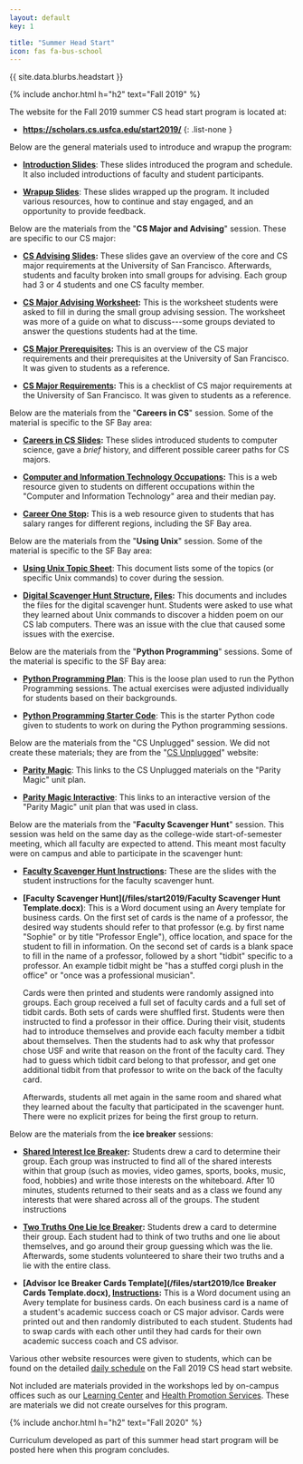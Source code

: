```yaml
---
layout: default
key: 1

title: "Summer Head Start"
icon: fas fa-bus-school
---
```


<p>
  {{ site.data.blurbs.headstart }}
</p>

{% include anchor.html h="h2" text="Fall 2019" %}

The website for the Fall 2019 summer CS head start program is located at:

  - **<https://scholars.cs.usfca.edu/start2019/>**
  {: .list-none }

Below are the general materials used to introduce and wrapup the program:

  - **[Introduction Slides](https://docs.google.com/presentation/d/e/2PACX-1vS43GToiR8QYSo_gW2iUVZj1Dewnrq8xiyGMGuwZNui3aAOHfxcozjUYd0sAN1D0zEJI5BY1RbL5NUY/pub?start=false&loop=false&delayms=3000)**: These slides introduced the program and schedule. It also included introductions of faculty and student participants.

  - **[Wrapup Slides](https://docs.google.com/presentation/d/e/2PACX-1vTH0kIxxPVeJKoJnYRVYNzLrZkQ2UqnsVPWxA3-VIOVQhp1eXIXazPvn7RPLwQgREa8XMCoPWcy5Mxn/pub?start=false&loop=false&delayms=3000)**: These slides wrapped up the program. It included various resources, how to continue and stay engaged, and an opportunity to provide feedback.

Below are the materials from the "**CS Major and Advising**" session. These are specific to our CS major:

  - **[CS Advising Slides](https://docs.google.com/presentation/d/e/2PACX-1vSrT8A_h0hpX3hp6RQ_0Y9CJmkrlg6SzLIc3Kim9I22Lmlk1r3IHRajdkU9t4YetSsljjauuoNhnEkE/pub?start=false&loop=false&delayms=3000&slide=id.p):** These slides gave an overview of the core and CS major requirements at the University of San Francisco. Afterwards, students and faculty broken into small groups for advising. Each group had 3 or 4 students and one CS faculty member.

  - **[CS Major Advising Worksheet](https://docs.google.com/document/d/1Al-72D4pwdNHCnP-Dywa5QV0a5IxMEcmlU96FwSuOBc/edit?usp=sharing):** This is the worksheet students were asked to fill in during the small group advising session. The worksheet was more of a guide on what to discuss---some groups deviated to answer the questions students had at the time.

  - **[CS Major Prerequisites](https://drive.google.com/open?id=1lMH7qmDrcfoBHHOER-tzoGoCVEv1V4Fe):** This is an overview of the CS major requirements and their prerequisites at the University of San Francisco. It was given to students as a reference.

  - **[CS Major Requirements](https://docs.google.com/document/d/1Rb78VLQDEgGS8JYnsgjg-QaKAvL7JpCny0ydvcqYPeI/edit?usp=sharing):** This is a checklist of CS major requirements at the University of San Francisco. It was given to students as a reference.

Below are the materials from the "**Careers in CS**" session. Some of the material is specific to the SF Bay area:

  - **[Careers in CS Slides](https://docs.google.com/presentation/d/e/2PACX-1vQUalpfpb2hqTwOhpY2G1OXDn06M8tFI0wsJC1RBRJk9ACNzslGA5BTYn_rFfNjbl4Jsau1WWnLtKd8/pub?start=false&loop=false&delayms=3000&slide=id.p):** These slides introduced students to computer science, gave a *brief* history, and different possible career paths for CS majors.

  - **[Computer and Information Technology Occupations](https://www.bls.gov/ooh/computer-and-information-technology/home.htm):** This is a web resource given to students on different occupations within the "Computer and Information Technology" area and their median pay.

  - **[Career One Stop](https://www.careeronestop.org/):** This is a web resource given to students that has salary ranges for different regions, including the SF Bay area.

Below are the materials from the "**Using Unix**" session. Some of the material is specific to the SF Bay area:

  - **[Using Unix Topic Sheet](https://docs.google.com/document/d/1u6U_Wakfgt0p1ijvee_E192AdzRJYs5uKkuZQWwL1VE/edit?usp=sharing)**: This document lists some of the topics (or specific Unix commands) to cover during the session.

  - **[Digital Scavenger Hunt Structure](https://docs.google.com/document/d/1cknMYUNeONaBuXqV7hmEQGn8RuSaFfSfKX0cu4TYLMI/edit?usp=sharing), [Files](/files/start2019/hunt2019.zip):** This documents and includes the files for the digital scavenger hunt. Students were asked to use what they learned about Unix commands to discover a hidden poem on our CS lab computers. There was an issue with the clue that caused some issues with the exercise.

Below are the materials from the "**Python Programming**" sessions. Some of the material is specific to the SF Bay area:

  - **[Python Programming Plan](/files/start2019/python-plan.pdf)**: This is the loose plan used to run the Python Programming sessions. The actual exercises were adjusted individually for students based on their backgrounds.

  - **[Python Programming Starter Code](/files/start2019/starter-code.zip)**: This is the starter Python code given to students to work on during the Python programming sessions.

Below are the materials from the "CS Unplugged" session. We did not create these materials; they are from the "[CS Unplugged](https://www.csunplugged.org/en/)" website:

  - **[Parity Magic](https://www.csunplugged.org/en/topics/error-detection-and-correction/unit-plan/parity-magic/)**: This links to the CS Unplugged materials on the "Parity Magic" unit plan.

  - **[Parity Magic Interactive](https://csfieldguide.org.nz/en/interactives/parity/)**: This links to an interactive version of the "Parity Magic" unit plan that was used in class.

Below are the materials from the "**Faculty Scavenger Hunt**" session. This session was held on the same day as the college-wide start-of-semester meeting, which all faculty are expected to attend. This meant most faculty were on campus and able to participate in the scavenger hunt:

  - **[Faculty Scavenger Hunt Instructions](https://docs.google.com/presentation/d/e/2PACX-1vTsoKCPWNuqEepmeY7KvwPtHacFpAMZgjCRtL5KR7PPoJzlSbSIOTLJH_iLfQRSMSC4LLMy6BOb5vna/pub?start=false&loop=false&delayms=3000):** These are the slides with the student instructions for the faculty scavenger hunt.

  - **[Faculty Scavenger Hunt](/files/start2019/Faculty Scavenger Hunt Template.docx)**: This is a Word document using an Avery template for business cards. On the first set of cards is the name of a professor, the desired way students should refer to that professor (e.g. by first name "Sophie" or by title "Professor Engle"), office location, and space for the student to fill in information. On the second set of cards is a blank space to fill in the name of a professor, followed by a short "tidbit" specific to a professor. An example tidbit might be "has a stuffed corgi plush in the office" or "once was a professional musician".

      Cards were then printed and students were randomly assigned into groups. Each group received a full set of faculty cards and a full set of tidbit cards. Both sets of cards were shuffled first. Students were then instructed to find a professor in their office. During their visit, students had to introduce themselves and provide each faculty member a tidbit about themselves. Then the students had to ask why that professor chose USF and write that reason on the front of the faculty card. They had to guess which tidbit card belong to that professor, and get one additional tidbit from that professor to write on the back of the faculty card.

      Afterwards, students all met again in the same room and shared what they learned about the faculty that participated in the scavenger hunt. There were no explicit prizes for being the first group to return.  

Below are the materials from the **ice breaker** sessions:

  - **[Shared Interest Ice Breaker](https://docs.google.com/presentation/d/e/2PACX-1vQENh5CqWbLCw6D6_AsdhAkj4LZ3tALlQ8L3OXlEie3gD7PmlvnhO9RQ5NHxBbRlwMK3kZGM3Lmet7D/pub?start=false&loop=false&delayms=3000&slide=id.g5e1d929e1d_0_454):** Students drew a card to determine their group. Each group was instructed to find all of the shared interests within that group (such as movies, video games, sports, books, music, food, hobbies) and write those interests on the whiteboard. After 10 minutes, students returned to their seats and as a class we found any interests that were shared across all of the groups. The student instructions

  - **[Two Truths One Lie Ice Breaker](https://docs.google.com/presentation/d/e/2PACX-1vQRcPSI7A0tlEuNTnF8rY-ZRtMfXsm0pk6YMwAiDopsonp6UnI0LcYOCdu2kjgGrGO1sQ9GLkDuV2wZ/pub?start=false&loop=false&delayms=3000&slide=id.g5f695c332d_0_206):** Students drew a card to determine their group. Each student had to think of two truths and one lie about themselves, and go around their group guessing which was the lie. Afterwards, some students volunteered to share their two truths and a lie with the entire class.

  - **[Advisor Ice Breaker Cards Template](/files/start2019/Ice Breaker Cards Template.docx), [Instructions](https://docs.google.com/presentation/d/e/2PACX-1vRRRqeERadyKsYQQtHTwCKC0YyCjRfG41AX7bKB_ol4UeicvPoNBro_ElydQk7Mof-Yc1hUSgNdAyp-/pub?start=false&loop=false&delayms=3000&slide=id.g5f6b85df88_0_194):** This is a Word document using an Avery template for business cards. On each business card is a name of a student's academic success coach or CS major advisor. Cards were printed out and then randomly distributed to each student. Students had to swap cards with each other until they had cards for their own academic success coach and CS advisor.

Various other website resources were given to students, which can be found on the detailed [daily schedule](/start2019/schedule.html) on the Fall 2019 CS head start website.

Not included are materials provided in the workshops led by on-campus offices such as our [Learning Center](https://myusf.usfca.edu/learning-center) and [Health Promotion Services](https://myusf.usfca.edu/hps). These are materials we did not create ourselves for this program.

{% include anchor.html h="h2" text="Fall 2020" %}

<p>
  Curriculum developed as part of this summer head start program will be posted here when this program concludes.
</p>
